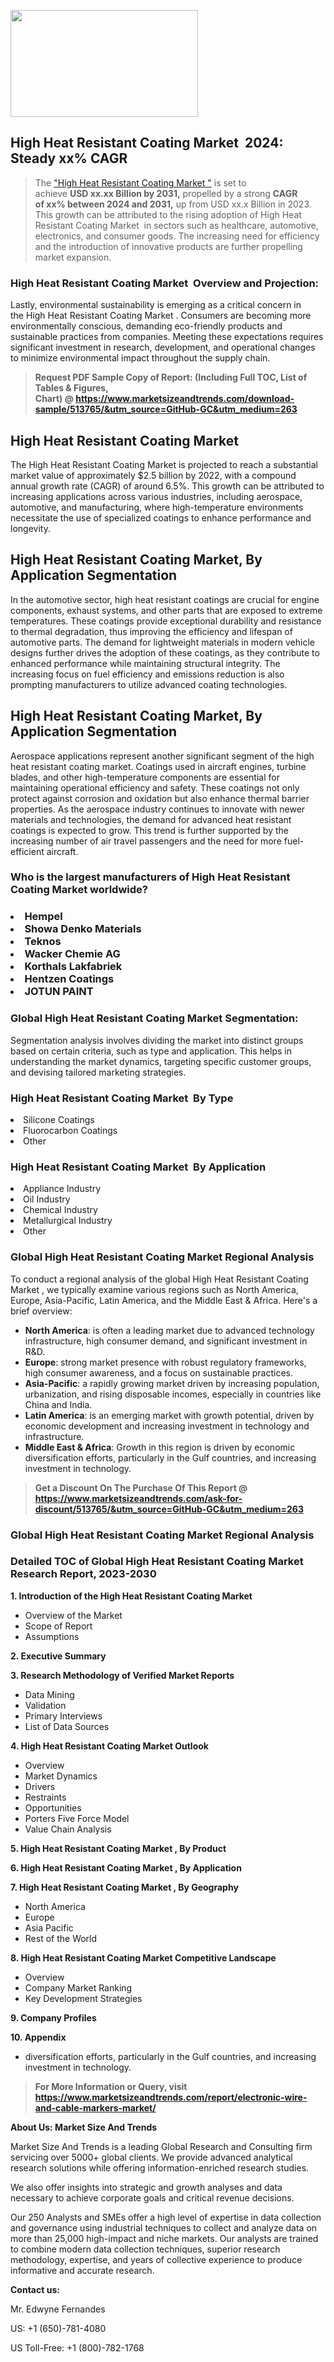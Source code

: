 <p><img class="alignnone size-medium wp-image-20088" src="https://ffe5etoiles.com/wp-content/uploads/2024/12/MST1-300x171.png" alt="" width="300" height="171" /></p><h2 id="ember46" class="ember-view reader-text-block__heading-2">High Heat Resistant Coating Market &nbsp;2024: Steady&nbsp;xx% CAGR</h2><blockquote id="ember47" class="ember-view reader-text-block__blockquote">The&nbsp;<a class="app-aware-link " href="https://www.marketsizeandtrends.com/download-sample/513765/&utm_source=GitHub-GC&utm_medium=263" target="_blank" data-test-app-aware-link="">"High Heat Resistant Coating Market "</a>&nbsp;is set to achieve&nbsp;<strong>USD&nbsp;xx.xx&nbsp;Billion by 2031,</strong>&nbsp;propelled by a strong&nbsp;<strong>CAGR of&nbsp;xx% between 2024 and 2031,</strong>&nbsp;up from USD xx.x Billion in 2023. This growth can be attributed to the rising adoption of&nbsp;High Heat Resistant Coating Market &nbsp;in sectors such as healthcare, automotive, electronics, and consumer goods. The increasing need for efficiency and the introduction of innovative products are further propelling market expansion.</blockquote><h3 id="ember48" class="ember-view reader-text-block__heading-3">High Heat Resistant Coating Market &nbsp;Overview and Projection:</h3><p id="ember49" class="ember-view reader-text-block__paragraph">Lastly, environmental sustainability is emerging as a critical concern in the&nbsp;High Heat Resistant Coating Market . Consumers are becoming more environmentally conscious, demanding eco-friendly products and sustainable practices from companies. Meeting these expectations requires significant investment in research, development, and operational changes to minimize environmental impact throughout the supply chain.</p><blockquote id="ember50" class="ember-view reader-text-block__blockquote"><strong>Request PDF Sample Copy of Report: (Including Full TOC, List of Tables &amp; Figures, Chart)&nbsp;@&nbsp;<strong><a href="https://www.marketsizeandtrends.com/download-sample/513765/&utm_source=GitHub-GC&utm_medium=263" target="_blank">https://www.marketsizeandtrends.com/download-sample/513765/&utm_source=GitHub-GC&utm_medium=263</a></strong></strong></blockquote><h3 class=""> <h2>High Heat Resistant Coating Market</h2><p>The High Heat Resistant Coating Market is projected to reach a substantial market value of approximately $2.5 billion by 2022, with a compound annual growth rate (CAGR) of around 6.5%. This growth can be attributed to increasing applications across various industries, including aerospace, automotive, and manufacturing, where high-temperature environments necessitate the use of specialized coatings to enhance performance and longevity.</p><h2>High Heat Resistant Coating Market, By Application Segmentation</h2><p>In the automotive sector, high heat resistant coatings are crucial for engine components, exhaust systems, and other parts that are exposed to extreme temperatures. These coatings provide exceptional durability and resistance to thermal degradation, thus improving the efficiency and lifespan of automotive parts. The demand for lightweight materials in modern vehicle designs further drives the adoption of these coatings, as they contribute to enhanced performance while maintaining structural integrity. The increasing focus on fuel efficiency and emissions reduction is also prompting manufacturers to utilize advanced coating technologies.</p><h2>High Heat Resistant Coating Market, By Application Segmentation</h2><p>Aerospace applications represent another significant segment of the high heat resistant coating market. Coatings used in aircraft engines, turbine blades, and other high-temperature components are essential for maintaining operational efficiency and safety. These coatings not only protect against corrosion and oxidation but also enhance thermal barrier properties. As the aerospace industry continues to innovate with newer materials and technologies, the demand for advanced heat resistant coatings is expected to grow. This trend is further supported by the increasing number of air travel passengers and the need for more fuel-efficient aircraft.</p></h3><h3 id="" class="">Who is the largest manufacturers of&nbsp;High Heat Resistant Coating Market worldwide?</h3><h3 class=""></Li><Li>Hempel</Li><Li> Showa Denko Materials</Li><Li> Teknos</Li><Li> Wacker Chemie AG</Li><Li> Korthals Lakfabriek</Li><Li> Hentzen Coatings</Li><Li> JOTUN PAINT</h3><h3 id="ember53" class="ember-view reader-text-block__heading-3">Global&nbsp;High Heat Resistant Coating Market Segmentation:</h3><p id="ember54" class="ember-view reader-text-block__paragraph">Segmentation analysis involves dividing the market into distinct groups based on certain criteria, such as type and application. This helps in understanding the market dynamics, targeting specific customer groups, and devising tailored marketing strategies.</p><h3 id="" class="">High Heat Resistant Coating Market &nbsp;By Type</h3><p></Li><Li>Silicone Coatings</Li><Li> Fluorocarbon Coatings</Li><Li> Other</p><h3 id="" class="">High Heat Resistant Coating Market &nbsp;By Application</h3><p class=""></Li><Li>Appliance Industry</Li><Li> Oil Industry</Li><Li> Chemical Industry</Li><Li> Metallurgical Industry</Li><Li> Other</p><h3 id="ember62" class="ember-view reader-text-block__heading-3">Global High Heat Resistant Coating Market Regional Analysis</h3><p id="ember63" class="ember-view reader-text-block__paragraph">To conduct a regional analysis of the global High Heat Resistant Coating Market , we typically examine various regions such as North America, Europe, Asia-Pacific, Latin America, and the Middle East &amp; Africa. Here's a brief overview:</p><ul><li><strong>North America</strong>: is often a leading market due to advanced technology infrastructure, high consumer demand, and significant investment in R&amp;D.</li><li><strong>Europe</strong>: strong market presence with robust regulatory frameworks, high consumer awareness, and a focus on sustainable practices.</li><li><strong>Asia-Pacific</strong>: a rapidly growing market driven by increasing population, urbanization, and rising disposable incomes, especially in countries like China and India.</li><li><strong>Latin America</strong>: is an emerging market with growth potential, driven by economic development and increasing investment in technology and infrastructure.</li><li><strong>Middle East &amp; Africa</strong>: Growth in this region is driven by economic diversification efforts, particularly in the Gulf countries, and increasing investment in technology.</li></ul><blockquote id="ember61" class="ember-view reader-text-block__blockquote"><strong>Get a Discount On The Purchase Of This Report @ <strong><a href="https://html-cleaner.com/" target="">https://www.marketsizeandtrends.com/ask-for-discount/513765/&utm_source=GitHub-GC&utm_medium=263</a></strong></strong></blockquote><h3 id="ember62" class="ember-view reader-text-block__heading-3">Global High Heat Resistant Coating Market Regional Analysis</h3><h3 id="" class="">Detailed TOC of Global High Heat Resistant Coating Market Research Report, 2023-2030</h3><p id="" class=""><strong>1. Introduction of the High Heat Resistant Coating Market </strong></p><ul><li>Overview of the Market</li><li>Scope of Report</li><li>Assumptions</li></ul><p id="" class=""><strong>2. Executive Summary</strong></p><p id="" class=""><strong>3. Research Methodology of Verified Market Reports</strong></p><ul><li>Data Mining</li><li>Validation</li><li>Primary Interviews</li><li>List of Data Sources</li></ul><p id="" class=""><strong>4. High Heat Resistant Coating Market Outlook</strong></p><ul><li>Overview</li><li>Market Dynamics</li><li>Drivers</li><li>Restraints</li><li>Opportunities</li><li>Porters Five Force Model</li><li>Value Chain Analysis</li></ul><p id="" class=""><strong>5. High Heat Resistant Coating Market , By Product</strong></p><p id="" class=""><strong>6. High Heat Resistant Coating Market , By Application</strong></p><p id="" class=""><strong>7. High Heat Resistant Coating Market , By Geography</strong></p><ul><li>North America</li><li>Europe</li><li>Asia Pacific</li><li>Rest of the World</li></ul><p id="" class=""><strong>8. High Heat Resistant Coating Market Competitive Landscape</strong></p><ul><li>Overview</li><li>Company Market Ranking</li><li>Key Development Strategies</li></ul><p id="" class=""><strong>9. Company Profiles</strong></p><p id="" class=""><strong>10. Appendix</strong></p><ul><li>diversification efforts, particularly in the Gulf countries, and increasing investment in technology.</li></ul><blockquote id="ember65" class="ember-view reader-text-block__blockquote"><strong>For More Information or Query, visit <strong><strong><a href="https://html-cleaner.com/" target="">https://www.marketsizeandtrends.com/report/electronic-wire-and-cable-markers-market/</a></strong></strong></strong></blockquote><p id="" class=""><strong>About Us: Market Size And Trends</strong></p><p id="" class="">Market Size And Trends is a leading Global Research and Consulting firm servicing over 5000+ global clients. We provide advanced analytical research solutions while offering information-enriched research studies.</p><p id="" class="">We also offer insights into strategic and growth analyses and data necessary to achieve corporate goals and critical revenue decisions.</p><p id="" class="">Our 250 Analysts and SMEs offer a high level of expertise in data collection and governance using industrial techniques to collect and analyze data on more than 25,000 high-impact and niche markets. Our analysts are trained to combine modern data collection techniques, superior research methodology, expertise, and years of collective experience to produce informative and accurate research.</p><p id="" class=""><strong>Contact us:</strong></p><p id="" class="">Mr. Edwyne Fernandes</p><p id="" class="">US: +1 (650)-781-4080</p><p id="" class="">US Toll-Free: +1 (800)-782-1768</p>
